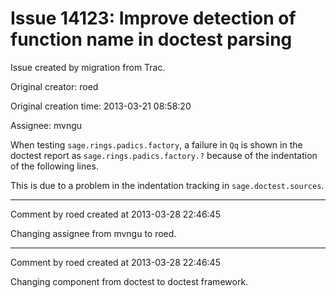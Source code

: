 # Issue 14123: Improve detection of function name in doctest parsing

Issue created by migration from Trac.

Original creator: roed

Original creation time: 2013-03-21 08:58:20

Assignee: mvngu

When testing `sage.rings.padics.factory`, a failure in `Qq` is shown in the doctest report as `sage.rings.padics.factory.?` because of the indentation of the following lines.

This is due to a problem in the indentation tracking in `sage.doctest.sources`.


---

Comment by roed created at 2013-03-28 22:46:45

Changing assignee from mvngu to roed.


---

Comment by roed created at 2013-03-28 22:46:45

Changing component from doctest to doctest framework.
